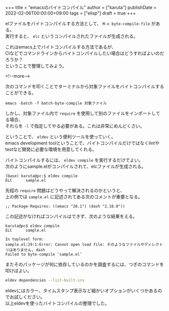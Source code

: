 +++
title = "emacsのバイトコンパイル"
author = ["karuta"]
publishDate = 2022-02-06T00:00:00+09:00
tags = ["elisp"]
draft = true
+++

elファイルをバイトコンパイルする方法として、 `M-x byte-compile-file` がある。 <br/>
実行すると、 `elc` というコンパイルされたファイルが生成される。 <br/>

これはemacs上でバイトコンパイルする方法であるが、 <br/>
CIなどでコマンドラインからバイトコンパイルしたい場合はどうすればよいのだろうか？ <br/>
ということで整理してみよう。 <br/>

&lt;!--more--&gt; <br/>

次のコマンドを叩くことでターミナルから対象ファイルをバイトコンパイルすることができる。 <br/>

```elisp
emacs -batch -f batch-byte-compile 対象ファイル 
```

しかし、対象ファイル内で `require` を使用して別のファイルをインポートしてる場合、 <br/>
それらを `-l` で指定してやる必要がある。これは非常にめんどくさい。 <br/>

ということで、 `eldev` という便利ツールを使っていく。 <br/>
emacs development toolということで、バイトコンパイルだけではなくlintやtestなど開発に必要な環境を用意してくれる。 <br/>

バイトコンパイルするには、 `eldev compile` を実行するだけでよい。 <br/>
次のようにsample.elがコンパイルされて、elcファイルが生成される。 <br/>

```
(base) karuta@pc:$ eldev compile
ELC      sample.el
```

先程の `require` 問題はどうやって解決されるのかというと、 <br/>
上の例では `sample.el` に記述されてある次のコメントが重要となる。 <br/>

```elisp
;; Package-Requires: ((emacs "26.1") (dash "2.18.0"))
```

この記述がなければコンパイルはできず、次のような結果をえる。 <br/>

```
karuta@pc$ eldev compile
ELC      sample.el

In toplevel form:
sample.el:29:1:Error: Cannot open load file: そのようなファイルやディレクトリはありません, dash
Failed to byte-compile ‘sample.el’
```

またそのパッケージが何に依存しているのかを調査するには、つぎのコマンドを叩けばよい。 <br/>

```sh
eldev dependencies --list-built-ins
```

eldevにはカラー、タイムスタンプ表示など細かいオプションがいくつかあるのでお試しください。 <br/>
以上eldevを使ったバイトコンパイルの整理でした。 <br/>
